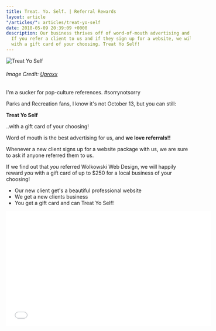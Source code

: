 ```yaml
---
title: Treat. Yo. Self. | Referral Rewards
layout: article
"/articles/": articles/treat-yo-self
date: 2018-05-09 20:39:09 +0000
description: Our business thrives off of word-of-mouth advertising and referrals.
  If you refer a client to us and if they sign up for a website, we will reward you
  with a gift card of your choosing. Treat Yo Self!
---
```

![Treat Yo Self](https://uproxx.files.wordpress.com/2016/01/donna-tom.jpg "Treat Yo Self - SRC: Uproxx")
###### Image Credit: [Uproxx](https://uproxx.files.wordpress.com/2016/01/donna-tom.jpg "Uproxx Article")

I'm a sucker for pop-culture references. #sorrynotsorry

Parks and Recreation fans, I know it's not October 13, but you can still:

**Treat Yo Self**

..with a gift card of your choosing!

Word of mouth is the best advertising for us, and **we love referrals!!**

Whenever a new client signs up for a website package with us, we are sure to ask if anyone referred them to us.

If we find out that _you_ referred Wolkowski Web Design, we will happily reward _you_ with a gift card of up to $250 for a local business of your choosing!

* Our new client get's a beautiful professional website
* We get a new clients business
* You get a gift card and can Treat Yo Self!

<iframe width="560" height="315" src="[https://www.youtube-nocookie.com/embed/ZsABTmT1_M0?rel=0](https://www.youtube-nocookie.com/embed/ZsABTmT1_M0?rel=0 "https://www.youtube-nocookie.com/embed/ZsABTmT1_M0?rel=0")" frameborder="0" allow="autoplay; encrypted-media" allowfullscreen></iframe>